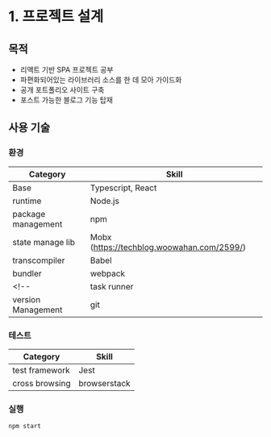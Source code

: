 # 1. 프로젝트 설계
## 목적
- 리액트 기반 SPA 프로젝트 공부
- 파편화되어있는 라이브러리 소스를 한 데 모아 가이드화
- 공개 포트폴리오 사이트 구축
- 포스트 가능한 블로그 기능 탑재

## 사용 기술
### 환경

| Category | Skill |
| -- | -- |
|Base | Typescript, React |
| runtime | Node.js |
| package management | npm |
|state manage lib | Mobx (https://techblog.woowahan.com/2599/) |
| transcompiler | Babel |
| bundler | webpack |
<!-- | task runner | gulp | -->
| version Management | git |


### 테스트

| Category | Skill |
| -- | -- |
| test framework | Jest |
| cross browsing | browserstack |


### 실행
```
npm start
```